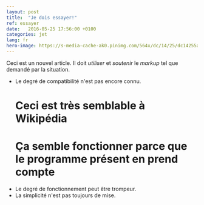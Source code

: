 ```yaml
---
layout: post
title:  "Je dois essayer!"
ref: essayer
date:   2016-05-25 17:56:00 +0100
categories: jet
lang: fr
hero-image: https://s-media-cache-ak0.pinimg.com/564x/dc/14/25/dc14255a296fcbe4c429b1b13bf9c441.jpg
---
```

Ceci est un nouvel article. Il doit *utiliser* et *soutenir* le _markup_ tel que demandé par la situation.

- Le degré de compatibilité n'est pas encore connu.
    # Ceci est très semblable à Wikipédia
    # Ça semble fonctionner parce que le programme présent en prend compte
- Le degré de fonctionnement peut être trompeur.
- La simplicité n'est pas toujours de mise.